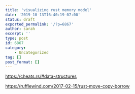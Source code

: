 ```yaml
---
title: 'visualizing rust memory model'
date: '2019-10-13T16:40:19-07:00'
status: draft
exported_permalink: '/?p=6867'
author: sarah
excerpt: ''
type: post
id: 6867
category:
    - Uncategorized
tag: []
post_format: []
---
```

https://cheats.rs/#data-structures

https://rufflewind.com/2017-02-15/rust-move-copy-borrow